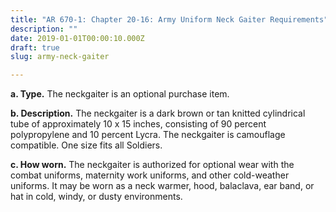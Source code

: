 ```yaml
---
title: "AR 670-1: Chapter 20-16: Army Uniform Neck Gaiter Requirements"
description: ""
date: 2019-01-01T00:00:10.000Z
draft: true
slug: army-neck-gaiter

---
```


<strong>a. Type.</strong> The neckgaiter is an optional purchase item.

<strong>b. Description.</strong> The neckgaiter is a dark brown or tan knitted cylindrical tube of approximately 10 x 15 inches, consisting of 90 percent polypropylene and 10 percent Lycra. The neckgaiter is camouflage compatible. One size fits all Soldiers.

<strong>c. How worn.</strong> The neckgaiter is authorized for optional wear with the combat uniforms, maternity work uniforms, and other cold-weather uniforms. It may be worn as a neck warmer, hood, balaclava, ear band, or hat in cold, windy, or dusty environments.
